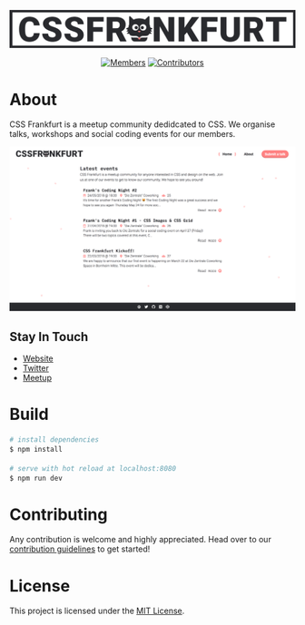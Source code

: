 ![Logo](docs/cssfrankfurt.png)

<div style="text-align: center;">
  
  [![Members](https://img.shields.io/badge/🐱%20members-150%2B-ff8282.svg?colorA=ff8282&colorB=292A2E)](https://www.meetup.com/cssfrankfurt/members/) [![Contributors](https://img.shields.io/github/contributors/cssfrankfurt/cssfrankfurt.de.svg?&label=😎%20contributors%20&colorA=ff8282&colorB=292A2E)](https://github.com/cssfrankfurt/cssfrankfurt.de/graphs/contributors)
</div>

# About

CSS Frankfurt is a meetup community dedidcated to CSS. We organise talks, workshops and social coding events for our members.

![Screenshot](docs/screenshot.png)

## Stay In Touch

- [Website](https://cssfrankfurt.de)
- [Twitter](https://twitter.com/cssfrankfurt)
- [Meetup](https://meetup.com/cssfrankfurt)

# Build

``` bash
# install dependencies
$ npm install

# serve with hot reload at localhost:8080
$ npm run dev
```

# Contributing

Any contribution is welcome and highly appreciated. Head over to our [contribution guidelines](docs/CONTRIBUTING.md) to get started!

# License

This project is licensed under the [MIT License](LICENSE.md).
